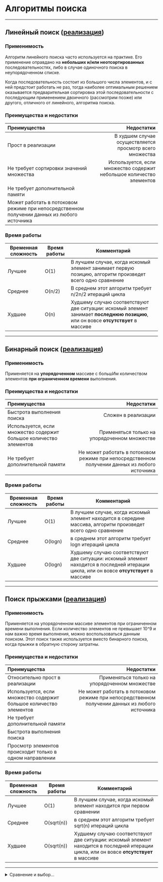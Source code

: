 # Алгоритмы поиска
____

## Линейный поиск ([реализация](https://github.com/Skuybedin/csharp-algorithms/blob/main/Search/Linear.cs))
### Применимость
Алгоритм линейного поиска часто используется на практике. Его применение оправдано на **небольших и/или неотсортированных** последовательностях, либо в случае одиночного поиска в неупорядоченном списке.

Когда последовательность состоит из большого числа элементов, и с ней предстоит работать не раз, тогда наиболее оптимальным решением оказывается предварительная сортировка этой последовательности с последующим применением двоичного (рассмотрим позже) или другого, отличного от линейного, алгоритма поиска.

### Преимущества и недостатки
| Преимущества | Недостатки |
|:----------------|----------------:|
| Прост в реализации | В худшем случае осуществляется просмотр всего множества |
| Не требует сортировки значений множества | Используется, если множество содержит небольшое количество элементов |
| Не требует дополнительной памяти |  |
| Может работать в потоковом режиме при непосредственном получении данных из любого источника |  |

### Время работы
| Временная сложность | Время работы | Комментарий |
|----------------|---------|----------------|
| Лучшее | O(1) | В лучшем случае, когда искомый элемент занимает первую позицию, алгоритм произведет всего одно сравнение |
| Среднее | O(n/2) | В среднем этот алгоритм требует n/2n/2 итераций цикла |
| Худшее | O(n) | Худшему случаю соответствуют две ситуации: искомый элемент занимает **последнюю позицию**, или он вовсе **отсутствует** в массиве |

____

## Бинарный поиск ([реализация](https://github.com/Skuybedin/csharp-algorithms/blob/main/Search/Binary.cs))
### Применимость
Применяется на **упорядоченном** массиве c большИм количеством элементов **при ограниченном времени** выполнения. 

### Преимущества и недостатки
| Преимущества | Недостатки |
|:----------------|----------------:|
| Быстрота выполнения поиска | Сложен в реализации |
| Используется, если множество содержит большое количество элементов | Применяться только на упорядоченном множестве |
| Не требует дополнительной памяти | Не может работать в потоковом режиме при непосредственном получении данных из любого источника |

### Время работы
| Временная сложность | Время работы | Комментарий |
|----------------|---------|----------------|
| Лучшее | O(1) | В лучшем случае, когда искомый элемент находится в середине массива, алгоритм произведет всего одно сравнение |
| Среднее | O(logn) | в среднем этот алгоритм требует logn итераций цикла |
| Худшее | O(logn) | Худшему случаю соответствуют две ситуации: искомый элемент находится в последней итерации цикла, или он вовсе **отсутствует** в массиве |

____

## Поиск прыжками ([реализация](https://github.com/Skuybedin/csharp-algorithms/blob/main/Search/Jump.cs))
### Применимость
Применяется на упорядоченном массиве элементов при ограниченном времени выполнения. Если количество элементов не превышает 10^9 и нам важно время выполнения, можно воспользоваться данным поиском. 
Этот поиск также используется вместо бинарного поиска, когда прыжки в обратную сторону затратны. 

### Преимущества и недостатки
| Преимущества | Недостатки |
|:----------------|----------------:|
| Относительно прост в реализации | Применяться только на упорядоченном множестве |
| Используется, если множество содержит большое количество элементов | Не может работать в потоковом режиме при непосредственном получении данных из любого источника |
| Не требует дополнительной памяти |  |
| Быстрота выполнения поиска |  |
| Просмотр элементов происходит только в одном направлении |  |

### Время работы
| Временная сложность | Время работы | Комментарий |
|----------------|---------|----------------|
| Лучшее | O(1) | В лучшем случае, когда искомый элемент находится при первом сравнении |
| Среднее | O(sqrt(n)) | в среднем этот алгоритм требует sqrt(n) итераций цикла |
| Худшее | O(sqrt(n)) | Худшему случаю соответствуют две ситуации: искомый элемент находится в последней итерации цикла, или он вовсе **отсутствует** в массиве |

____

<details>
<summary>Сравнение и выбор...</summary>

## Сравнение алгоритмов
|  | Линейный поиск | Поиск прыжками | Бинарный поиск |
|----------------|---------|----------------|----------------|
| Требует упорядоченность данных | нет | да | да |
| Просмотр всех элементов | да | нет | нет |
| Требует случайный доступ к данным | нет | нет | да |
| Сравнение | равенство | порядок | порядок |
| Временная сложность | O(n) | O(sqrt(n)) | O(logn) |

____  
  
## Выбор алгоритма
![Выбор алгоритма](https://ucarecdn.com/dd01355b-7a88-437b-a94e-a30e39b8a2c2/ "Выбор алгоритма")
  
</details>
